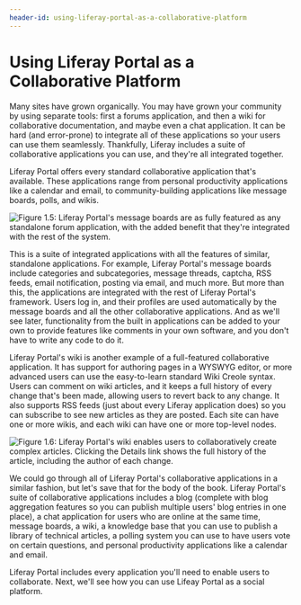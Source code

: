 ```yaml
---
header-id: using-liferay-portal-as-a-collaborative-platform
---
```


# Using Liferay Portal as a Collaborative Platform

Many sites have grown organically. You may have grown your community by using
separate tools: first a forums application, and then a wiki for collaborative
documentation, and maybe even a chat application. It can be hard (and
error-prone) to integrate all of these applications so your users can use them
seamlessly. Thankfully, Liferay includes a suite of collaborative applications
you can use, and they're all integrated together.  

Liferay Portal offers every standard collaborative application that's available.
These applications range from personal productivity applications like a calendar
and email, to community-building applications like message boards, polls, and
wikis. 

![Figure 1.5: Liferay Portal's message boards are as fully featured as any
standalone forum application, with the added benefit that they're integrated
with the rest of the system.](../../images/01-message-boards.png)

This is a suite of integrated applications with all the features of similar,
standalone applications. For example, Liferay Portal's message boards include
categories and subcategories, message threads, captcha, RSS feeds, email
notification, posting via email, and much more. But more than this, the
applications are integrated with the rest of Liferay Portal's framework. Users
log in, and their profiles are used automatically by the message boards and all
the other collaborative applications. And as we'll see later, functionality from
the built in applications can be added to your own to provide features like
comments in your own software, and you don't have to write any code to do it. 

Liferay Portal's wiki is another example of a full-featured collaborative
application. It has support for authoring pages in a WYSWYG editor, or more
advanced users can use the easy-to-learn standard Wiki Creole syntax. Users can
comment on wiki articles, and it keeps a full history of every change that's
been made, allowing users to revert back to any change. It also supports RSS
feeds (just about every Liferay application does) so you can subscribe to see
new articles as they are posted. Each site can have one or more wikis, and each
wiki can have one or more top-level nodes. 

![Figure 1.6: Liferay Portal's wiki enables users to collaboratively create
complex articles. Clicking the *Details* link shows the full history of the
article, including the author of each change.](../../images/01-wiki-article.png)

We could go through all of Liferay Portal's collaborative applications in a
similar fashion, but let's save that for the body of the book. Liferay Portal's
suite of collaborative applications includes a blog (complete with blog
aggregation features so you can publish multiple users' blog entries in one
place), a chat application for users who are online at the same time, message
boards, a wiki, a knowledge base that you can use to publish a library of
technical articles, a polling system you can use to have users vote on certain
questions, and personal productivity applications like a calendar and email.

Liferay Portal includes every application you'll need to enable users to
collaborate. Next, we'll see how you can use Lifeay Portal as a social platform. 
